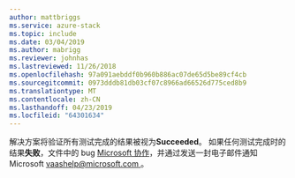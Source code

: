 ```yaml
---
author: mattbriggs
ms.service: azure-stack
ms.topic: include
ms.date: 03/04/2019
ms.author: mabrigg
ms.reviewer: johnhas
ms.lastreviewed: 11/26/2018
ms.openlocfilehash: 97a091aebddf0b960b886ac07de65d5be89cf4cb
ms.sourcegitcommit: 0973dddb81db03cf07c8966ad66526d775ced8b9
ms.translationtype: MT
ms.contentlocale: zh-CN
ms.lasthandoff: 04/23/2019
ms.locfileid: "64301634"
---
```

解决方案将验证所有测试完成的结果被视为**Succeeded**。 如果任何测试完成时的结果**失败**，文件中的 bug [Microsoft 协作](https://aka.ms/collaborate)，并通过发送一封电子邮件通知 Microsoft [ vaashelp@microsoft.com ](mailto:vaashelp@microsoft.com)。